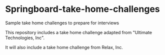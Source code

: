 # Springboard-take-home-challenges
Sample take home challenges to prepare for interviews

This repository includes a take home challenge adapted from "Ultimate Technologies, Inc".

It will also include a take home challenge from Relax, Inc. 
